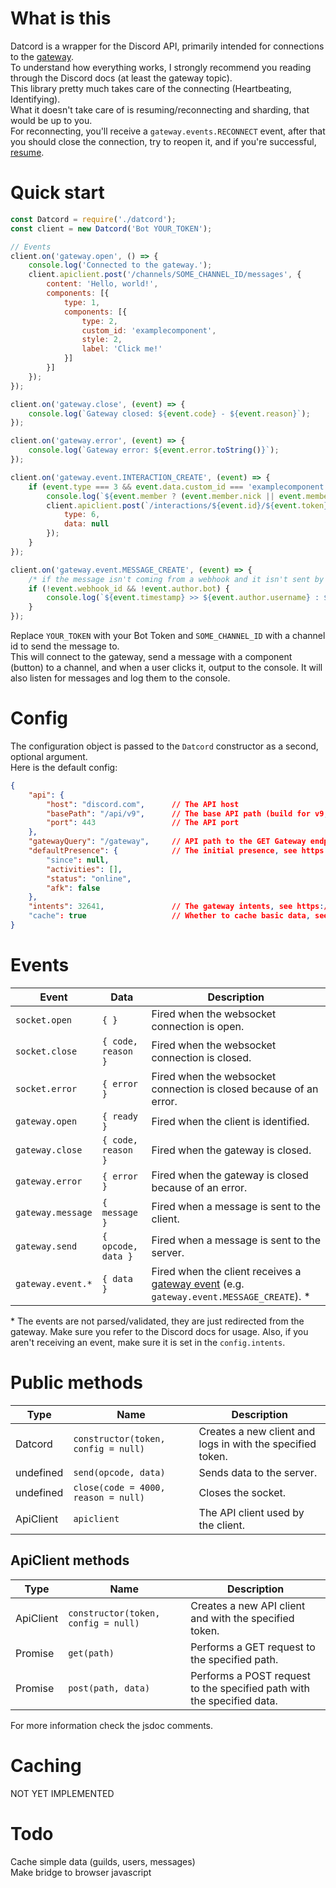 # What is this
Datcord is a wrapper for the Discord API, primarily intended for connections to the [gateway](https://discord.com/developers/docs/topics/gateway).  
To understand how everything works, I strongly recommend you reading through the Discord docs (at least the gateway topic).  
This library pretty much takes care of the connecting (Heartbeating, Identifying).  
What it doesn't take care of is resuming/reconnecting and sharding, that would be up to you.  
For reconnecting, you'll receive a `gateway.events.RECONNECT` event, after that you should close the connection, try to reopen it, and if you're successful, [resume](https://discord.com/developers/docs/topics/gateway#resuming).

# Quick start
```javascript
const Datcord = require('./datcord');
const client = new Datcord('Bot YOUR_TOKEN');

// Events
client.on('gateway.open', () => {
    console.log('Connected to the gateway.');
    client.apiclient.post('/channels/SOME_CHANNEL_ID/messages', {
        content: 'Hello, world!',
        components: [{
            type: 1,
            components: [{
                type: 2,
                custom_id: 'examplecomponent',
                style: 2,
                label: 'Click me!'
            }]
        }]
    });
});

client.on('gateway.close', (event) => {
    console.log(`Gateway closed: ${event.code} - ${event.reason}`);
});

client.on('gateway.error', (event) => {
    console.log(`Gateway error: ${event.error.toString()}`);
});

client.on('gateway.event.INTERACTION_CREATE', (event) => {
    if (event.type === 3 && event.data.custom_id === 'examplecomponent') {
        console.log(`${event.member ? (event.member.nick || event.member.user.username) : event.user.username} clicked the button!`);
        client.apiclient.post(`/interactions/${event.id}/${event.token}/callback`, {
            type: 6,
            data: null
        });
    }
});

client.on('gateway.event.MESSAGE_CREATE', (event) => {
    /* if the message isn't coming from a webhook and it isn't sent by a bot */
    if (!event.webhook_id && !event.author.bot) {
        console.log(`${event.timestamp} >> ${event.author.username} : ${event.content}`);
    }
});
```
Replace `YOUR_TOKEN` with your Bot Token and `SOME_CHANNEL_ID` with a channel id to send the message to.  
This will connect to the gateway, send a message with a component (button) to a channel, and when a user clicks it, output to the console. It will also listen for messages and log them to the console.

# Config
The configuration object is passed to the `Datcord` constructor as a second, optional argument.  
Here is the default config:
```json
{
    "api": {
        "host": "discord.com",      // The API host
        "basePath": "/api/v9",      // The base API path (build for v9, changing the version might lead to unexpected behavior)
        "port": 443                 // The API port
    },
    "gatewayQuery": "/gateway",     // API path to the GET Gateway endpoint
    "defaultPresence": {            // The initial presence, see https://discord.com/developers/docs/topics/gateway#update-presence-gateway-presence-update-structure
        "since": null,
        "activities": [],
        "status": "online",
        "afk": false
    },
    "intents": 32641,               // The gateway intents, see https://discord.com/developers/docs/topics/gateway#list-of-intents
    "cache": true                   // Whether to cache basic data, see Caching below
}
```

# Events
| Event             | Data                 | Description
| ----------------- | -------------------- | -------------------------------------------------------------------------------- 
| `socket.open`     | `{ }`                | Fired when the websocket connection is open.
| `socket.close`    | `{ code, reason }`   | Fired when the websocket connection is closed.
| `socket.error`    | `{ error }`          | Fired when the websocket connection is closed because of an error.
| `gateway.open`    | `{ ready }`          | Fired when the client is identified.
| `gateway.close`   | `{ code, reason }`   | Fired when the gateway is closed.
| `gateway.error`   | `{ error }`          | Fired when the gateway is closed because of an error.
| `gateway.message` | `{ message }`        | Fired when a message is sent to the client.
| `gateway.send`    | `{ opcode, data }`   | Fired when a message is sent to the server.
| `gateway.event.*` | `{ data }`           | Fired when the client receives a [gateway event](https://discord.com/developers/docs/topics/gateway#commands-and-events-gateway-events) (e.g. `gateway.event.MESSAGE_CREATE`). *

\* The events are not parsed/validated, they are just redirected from the gateway. Make sure you refer to the Discord docs for usage. Also, if you aren't receiving an event, make sure it is set in the `config.intents`.

# Public methods
| Type              | Name                                 | Description
| ----------------- | ------------------------------------ | ------------------------------------------------------------ 
| Datcord           | `constructor(token, config = null)`  | Creates a new client and logs in with the specified token.
| undefined         | `send(opcode, data)`                 | Sends data to the server.
| undefined         | `close(code = 4000, reason = null)`  | Closes the socket.
| ApiClient         | `apiclient`                          | The API client used by the client.

## ApiClient methods
| Type              | Name                                 | Description
| ----------------- | ------------------------------------ | ------------------------------------------------------------ 
| ApiClient         | `constructor(token, config = null)`  | Creates a new API client and with the specified token.
| Promise           | `get(path)`                          | Performs a GET request to the specified path.
| Promise           | `post(path, data)`                   | Performs a POST request to the specified path with the specified data.

For more information check the jsdoc comments.

# Caching
NOT YET IMPLEMENTED

# Todo
Cache simple data (guilds, users, messages)  
Make bridge to browser javascript

